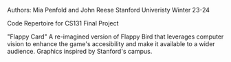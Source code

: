 Authors: Mia Penfold and John Reese
Stanford Univeristy
Winter 23-24

Code Repertoire for CS131 Final Project

"Flappy Card"
A re-imagined version of Flappy Bird that leverages computer vision to enhance the game's accesibility and make it available to a wider audience. 
Graphics inspired by Stanford's campus.
